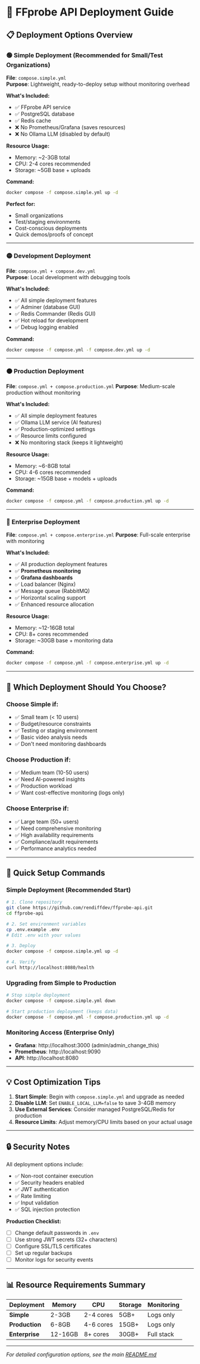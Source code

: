 # 🚀 FFprobe API Deployment Guide

## 📋 Deployment Options Overview

### 🟢 Simple Deployment (Recommended for Small/Test Organizations)
**File**: `compose.simple.yml`  
**Purpose**: Lightweight, ready-to-deploy setup without monitoring overhead

**What's Included:**
- ✅ FFprobe API service
- ✅ PostgreSQL database
- ✅ Redis cache
- ❌ No Prometheus/Grafana (saves resources)
- ❌ No Ollama LLM (disabled by default)

**Resource Usage:**
- Memory: ~2-3GB total
- CPU: 2-4 cores recommended
- Storage: ~5GB base + uploads

**Command:**
```bash
docker compose -f compose.simple.yml up -d
```

**Perfect for:**
- Small organizations
- Test/staging environments
- Cost-conscious deployments
- Quick demos/proofs of concept

---

### 🟡 Development Deployment
**File**: `compose.yml + compose.dev.yml`  
**Purpose**: Local development with debugging tools

**What's Included:**
- ✅ All simple deployment features
- ✅ Adminer (database GUI)
- ✅ Redis Commander (Redis GUI)
- ✅ Hot reload for development
- ✅ Debug logging enabled

**Command:**
```bash
docker compose -f compose.yml -f compose.dev.yml up -d
```

---

### 🟠 Production Deployment  
**File**: `compose.yml + compose.production.yml`
**Purpose**: Medium-scale production without monitoring

**What's Included:**
- ✅ All simple deployment features
- ✅ Ollama LLM service (AI features)
- ✅ Production-optimized settings
- ✅ Resource limits configured
- ❌ No monitoring stack (keeps it lightweight)

**Resource Usage:**
- Memory: ~6-8GB total
- CPU: 4-6 cores recommended
- Storage: ~15GB base + models + uploads

**Command:**
```bash
docker compose -f compose.yml -f compose.production.yml up -d
```

---

### 🔴 Enterprise Deployment
**File**: `compose.yml + compose.enterprise.yml`
**Purpose**: Full-scale enterprise with monitoring

**What's Included:**
- ✅ All production deployment features
- ✅ **Prometheus monitoring**
- ✅ **Grafana dashboards**
- ✅ Load balancer (Nginx)
- ✅ Message queue (RabbitMQ)
- ✅ Horizontal scaling support
- ✅ Enhanced resource allocation

**Resource Usage:**
- Memory: ~12-16GB total
- CPU: 8+ cores recommended
- Storage: ~30GB base + monitoring data

**Command:**
```bash
docker compose -f compose.yml -f compose.enterprise.yml up -d
```

---

## 🎯 Which Deployment Should You Choose?

### Choose **Simple** if:
- ✅ Small team (< 10 users)
- ✅ Budget/resource constraints
- ✅ Testing or staging environment
- ✅ Basic video analysis needs
- ✅ Don't need monitoring dashboards

### Choose **Production** if:
- ✅ Medium team (10-50 users)
- ✅ Need AI-powered insights
- ✅ Production workload
- ✅ Want cost-effective monitoring (logs only)

### Choose **Enterprise** if:
- ✅ Large team (50+ users)
- ✅ Need comprehensive monitoring
- ✅ High availability requirements  
- ✅ Compliance/audit requirements
- ✅ Performance analytics needed

---

## 🔧 Quick Setup Commands

### Simple Deployment (Recommended Start)
```bash
# 1. Clone repository
git clone https://github.com/rendiffdev/ffprobe-api.git
cd ffprobe-api

# 2. Set environment variables
cp .env.example .env
# Edit .env with your values

# 3. Deploy
docker compose -f compose.simple.yml up -d

# 4. Verify
curl http://localhost:8080/health
```

### Upgrading from Simple to Production
```bash
# Stop simple deployment
docker compose -f compose.simple.yml down

# Start production deployment (keeps data)
docker compose -f compose.yml -f compose.production.yml up -d
```

### Monitoring Access (Enterprise Only)
- **Grafana**: http://localhost:3000 (admin/admin_change_this)  
- **Prometheus**: http://localhost:9090
- **API**: http://localhost:8080

---

## 💡 Cost Optimization Tips

1. **Start Simple**: Begin with `compose.simple.yml` and upgrade as needed
2. **Disable LLM**: Set `ENABLE_LOCAL_LLM=false` to save 3-4GB memory
3. **Use External Services**: Consider managed PostgreSQL/Redis for production
4. **Resource Limits**: Adjust memory/CPU limits based on your actual usage

---

## 🔒 Security Notes

All deployment options include:
- ✅ Non-root container execution
- ✅ Security headers enabled
- ✅ JWT authentication
- ✅ Rate limiting
- ✅ Input validation
- ✅ SQL injection protection

**Production Checklist:**
- [ ] Change default passwords in `.env`
- [ ] Use strong JWT secrets (32+ characters)
- [ ] Configure SSL/TLS certificates
- [ ] Set up regular backups
- [ ] Monitor logs for security events

---

## 📊 Resource Requirements Summary

| Deployment | Memory | CPU | Storage | Monitoring |
|------------|--------|-----|---------|------------|
| **Simple** | 2-3GB | 2-4 cores | 5GB+ | Logs only |
| **Production** | 6-8GB | 4-6 cores | 15GB+ | Logs only |
| **Enterprise** | 12-16GB | 8+ cores | 30GB+ | Full stack |

---

*For detailed configuration options, see the main [README.md](README.md)*